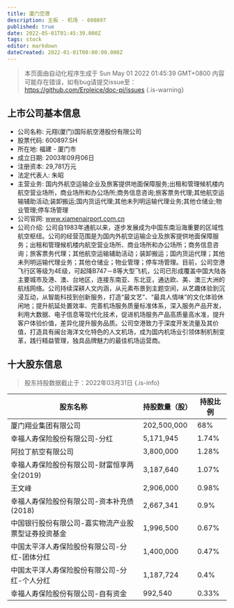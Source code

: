 ```yaml
---
title: 厦门空港
description: 主板 - 机场 - 600897
published: true
date: 2022-05-01T01:45:39.000Z
tags: stock
editor: markdown
dateCreated: 2022-01-01T00:00:00.000Z
---
```


> 本页面由自动化程序生成于 Sun May 01 2022 01:45:39 GMT+0800
> 内容可能存在错误，如有bug请提交issue至：https://github.com/Eroleice/doc-pi/issues
{.is-warning}

## 上市公司基本信息
- 公司名称: 元翔(厦门)国际航空港股份有限公司
- 股票代码: 600897.SH
- 所在地: 福建 - 厦门市
- 成立日期: 2003年09月06日
- 注册资本: 29,781万元
- 法定代表人: 朱昭
- 主营业务: 国内外航空运输企业及旅客提供地面保障服务;出租和管理候机楼内航空营业场所，商业场所和办公场所;商务信息咨询;旅客票务代理;其他航空运输辅助活动;装卸搬运;国内货运代理;其他未列明运输代理业务;其他仓储业;物业管理;停车场管理
- 公司官网: www.xiamenairport.com.cn
- 公司介绍: 公司自1983年通航以来，逐步发展成为中国东南沿海重要的区域性航空枢纽。公司的经营范围是为国内外航空运输企业及旅客提供地面保障服务；出租和管理候机楼内航空营业场所、商业场所和办公场所；商务信息咨询；旅客票务代理；其他航空运输辅助活动；装卸搬运；国内货运代理；其他未列明运输代理业务；其他仓储业；物业管理；停车场管理。目前，公司空港飞行区等级为4E级，可起降B747－8等大型飞机，公司已形成覆盖中国大陆各主要城市及港、澳、台地区，连接东南亚、东北亚，通达欧、美、澳三大洲的航线网络。公司持续深耕人文内涵，从元素布景到主题空间，从艺趣体验到沉浸互动，从智能科技到创新服务，打造“最文艺”、“最具人情味”的文化体验休闲地；提升航延处置效率、完善机场服务质量标准体系，深入服务产品开发，利用大数据、电子信息等现代化技术，促进机场服务产品高质量高水准，提升客户体验价值，差异化提升服务品质。公司空港致力于深度开发流量及其价值，打造具有闽台海洋文化特色的人文机场，成为国内机场业引领体制机制变革，践行精益管理，独具品牌魅力的最佳机场运营商。


## 十大股东信息
> 股东持股数据截止于：2022年03月31日
{.is-info}

| 股东名称 | 持股数量（股） | 持股比例 |
| --- | --- | --- |
| 厦门翔业集团有限公司 | 202,500,000 | 68% |
| 幸福人寿保险股份有限公司-分红 | 5,171,945 | 1.74% |
| 阿拉丁航空有限公司 | 3,800,000 | 1.28% |
| 幸福人寿保险股份有限公司-财富恒享两全(2019) | 3,187,640 | 1.07% |
| 王文峰 | 2,906,000 | 0.98% |
| 幸福人寿保险股份有限公司-资本补充债(2018) | 2,667,341 | 0.9% |
| 中国银行股份有限公司-嘉实物流产业股票型证券投资基金 | 1,996,500 | 0.67% |
| 中国太平洋人寿保险股份有限公司-分红-团体分红 | 1,400,000 | 0.47% |
| 中国太平洋人寿保险股份有限公司-分红-个人分红 | 1,187,724 | 0.4% |
| 幸福人寿保险股份有限公司-自有资金 | 992,540 | 0.33% |




